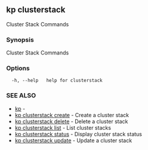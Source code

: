 ## kp clusterstack

Cluster Stack Commands

### Synopsis

Cluster Stack Commands

### Options

```
  -h, --help   help for clusterstack
```

### SEE ALSO

* [kp](kp.md)	 - 
* [kp clusterstack create](kp_clusterstack_create.md)	 - Create a cluster stack
* [kp clusterstack delete](kp_clusterstack_delete.md)	 - Delete a cluster stack
* [kp clusterstack list](kp_clusterstack_list.md)	 - List cluster stacks
* [kp clusterstack status](kp_clusterstack_status.md)	 - Display cluster stack status
* [kp clusterstack update](kp_clusterstack_update.md)	 - Update a cluster stack

